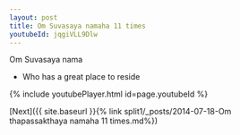 ```yaml
---
layout: post
title: Om Suvasaya namaha 11 times
youtubeId: jqgiVLL9Dlw
---
```

 
 
Om Suvasaya nama 
 
 -  Who has a great place to reside 
 
  
 
  
 
 
 
 
 
 


{% include youtubePlayer.html id=page.youtubeId %}
 
[Next]({{ site.baseurl }}{% link  split1/_posts/2014-07-18-Om thapassakthaya namaha 11 times.md%})
 

